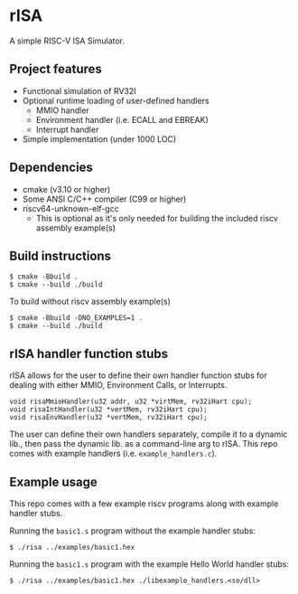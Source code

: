 # rISA
A simple RISC-V ISA Simulator.

## Project features
- Functional simulation of RV32I
- Optional runtime loading of user-defined handlers
    - MMIO handler
    - Environment handler (i.e. ECALL and EBREAK)
    - Interrupt handler
- Simple implementation (under 1000 LOC)

## Dependencies
- cmake (v3.10 or higher)
- Some ANSI C/C++ compiler (C99 or higher)
- riscv64-unknown-elf-gcc
    - This is optional as it's only needed for building the included riscv assembly example(s)

## Build instructions
    
    $ cmake -Bbuild .
    $ cmake --build ./build

To build without riscv assembly example(s)
    
    $ cmake -Bbuild -DNO_EXAMPLES=1 .
    $ cmake --build ./build

## rISA handler function stubs
rISA allows for the user to define their own handler function stubs for dealing with either
MMIO, Environment Calls, or Interrupts.

    void risaMmioHandler(u32 addr, u32 *virtMem, rv32iHart cpu);
    void risaIntHandler(u32 *vertMem, rv32iHart cpu);
    void risaEnvHandler(u32 *vertMem, rv32iHart cpu);

The user can define their own handlers separately, compile it to a dynamic lib., then pass the
dynamic lib. as a command-line arg to rISA. This repo comes with example handlers 
(i.e. `example_handlers.c`).

## Example usage
This repo comes with a few example riscv programs along with example handler stubs.


Running the `basic1.s` program without the example handler stubs:

    $ ./risa ../examples/basic1.hex

Running the `basic1.s` program with the example Hello World handler stubs:

    $ ./risa ../examples/basic1.hex ./libexample_handlers.<so/dll>
